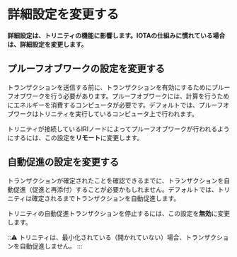 # 詳細設定を変更する
<!-- # Change the advanced settings -->

**詳細設定は、トリニティの機能に影響します。IOTAの仕組みに慣れている場合は、詳細設定を変更します。**
<!-- **Advanced settings affect the functionality of Trinity. Change the advanced settings if you're familiar with how IOTA works.** -->

## プルーフオブワークの設定を変更する
<!-- ## Change the proof-of-work settings -->

トランザクションを送信する前に、トランザクションを有効にするためにプルーフオブワークを行う必要があります。プルーフオブワークには、計算を行うためにエネルギーを消費するコンピュータが必要です。デフォルトでは、プルーフオブワークはトリニティを実行しているコンピュータ上で行われます。
<!-- Before you send a transaction, proof of work must be done to make it valid. Proof of work requires a computer to use energy to do computations. By default proof of work is done on the computer that is running Trinity. -->

トリニティが接続しているIRIノードによってプルーフオブワークが行われるようにするには、この設定を**リモート**に変更します。
<!-- To have the proof of work be done by the IRI node that Trinity is connected to, change this setting to **Remote**. -->

## 自動促進の設定を変更する
<!-- ## Change the auto-promotion settings -->

トランザクションが確定されたことを確認できるまでに、トランザクションを自動促進（促進と再添付）することが必要かもしれません。デフォルトでは、トリニティは確定されるまでトランザクションを自動促進します。
<!-- To make sure that transactions are confirmed, it may be necessary to auto-promote (promote and reattach) them. By default, Trinity auto-promotes transactions until they're confirmed. -->

トリニティの自動促進トランザクションを停止するには、この設定を**無効**に変更します。
<!-- To stop Trinity from auto-promoting transactions, change this setting to **Disabled**. -->

:::warning:
トリニティは、最小化されている（開かれていない）場合、トランザクションを自動促進しません。
:::
<!-- :::warning: -->
<!-- Trinity does not auto-promote transactions if it's minimized (not open). -->
<!-- ::: -->
